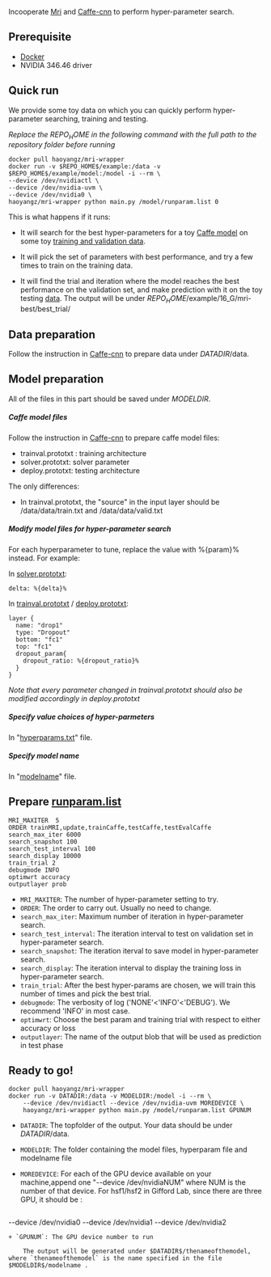 Incooperate [Mri](http://mri.readthedocs.org/en/latest/index.html) and [Caffe-cnn](https://github.com/gifford-lab/caffe-cnn) to perform hyper-parameter search.

## Prerequisite
+ [Docker](https://www.docker.com/) 
+ NVIDIA 346.46 driver

## Quick run
We provide some toy data on which you can quickly perform hyper-parameter searching, training and testing.

_Replace the $REPO_HOME$ in the following command with the full path to the repository folder before running_

```
docker pull haoyangz/mri-wrapper
docker run -v $REPO_HOME$/example:/data -v $REPO_HOME$/example/model:/model -i --rm \
--device /dev/nvidiactl \
--device /dev/nvidia-uvm \
--device /dev/nvidia0 \
haoyangz/mri-wrapper python main.py /model/runparam.list 0
```
This is what happens if it runs:

+ It will search for the best hyper-parameters for a toy [Caffe model](https://github.com/gifford-lab/mri-wrapper/tree/master/example/model/) on some toy [training and validation data](https://github.com/gifford-lab/mri-wrapper/tree/master/example/data). 

+ It will pick the set of parameters with best performance, and try a few times to train on the training data. 

+ It will find the trial and iteration where the model reaches the best performance on the validation set, and  make prediction with it on the toy testing [data](https://github.com/gifford-lab/mri-wrapper/tree/master/example/data). The output will be under $REPO_HOME$/example/16_G/mri-best/best_trial/


## Data preparation

Follow the instruction in [Caffe-cnn](https://github.com/gifford-lab/caffe-cnn) to prepare  data under $DATADIR$/data. 




## Model preparation

All of the files in this part should be saved under $MODELDIR$.

##### Caffe model files
Follow the instruction in [Caffe-cnn](https://github.com/gifford-lab/caffe-cnn) to prepare caffe model files:

+ trainval.prototxt : training architecture
+ solver.prototxt: solver parameter
+ deploy.prototxt: testing architecture

The only differences:

+ In trainval.prototxt, the "source" in the input layer should be /data/data/train.txt and /data/data/valid.txt


##### Modify model files for hyper-parameter search

For each hyperparameter to tune, replace the value with %{param}% instead. For example:

In [solver.prototxt](https://github.com/gifford-lab/mri-wrapper/blob/master/example/solver.prototxt):

```
delta: %{delta}%
```

In [trainval.prototxt](https://github.com/gifford-lab/mri-wrapper/blob/master/example/trainval.prototxt) / [deploy.prototxt](https://github.com/gifford-lab/mri-wrapper/blob/master/example/deploy.prototxt): 

```
layer {
  name: "drop1"
  type: "Dropout"
  bottom: "fc1"
  top: "fc1"
  dropout_param{
    dropout_ratio: %{dropout_ratio}%
  }
}
```
_Note that every parameter changed in trainval.prototxt should also be modified accordingly in deploy.prototxt_

##### Specify value choices of hyper-parmeters

In "[hyperparams.txt](https://github.com/gifford-lab/mri-wrapper/blob/master/example/hyperparams.txt)" file. 

##### Specify model name
In "[modelname](https://github.com/gifford-lab/mri-wrapper/blob/master/example/modelname)" file.

## Prepare [runparam.list](https://github.com/gifford-lab/mri-wrapper/blob/master/example/runparam.list)


```
MRI_MAXITER  5
ORDER trainMRI,update,trainCaffe,testCaffe,testEvalCaffe
search_max_iter 6000
search_snapshot 100
search_test_interval 100
search_display 10000
train_trial 2
debugmode INFO
optimwrt accuracy
outputlayer prob
```

+ `MRI_MAXITER`: The number of hyper-parameter setting to try.
+ `ORDER`: The order to carry out. Usually no need to change.
+ `search_max_iter`: Maximum number of iteration in hyper-parameter search.
+ `search_test_interval`: The iteration interval to test on validation set in hyper-parameter search.
+ `search_snapshot`: The iteration iterval to save model in hyper-parameter search.
+ `search_display`: The iteration interval to display the training loss in hyper-parameter search.
+ `train_trial`: After the best hyper-params are chosen, we will train this number of times and pick the best trial.
+ `debugmode`: The verbosity of log ('NONE'<'INFO'<'DEBUG'). We recommend 'INFO' in most case.
+ `optimwrt`: Choose the best param and training trial with respect to either accuracy or loss
+ `outputlayer`: The name of the output blob that will be used as prediction in test phase


## Ready to go!

```
docker pull haoyangz/mri-wrapper
docker run -v DATADIR:/data -v MODELDIR:/model -i --rm \
	--device /dev/nvidiactl --device /dev/nvidia-uvm MOREDEVICE \
	haoyangz/mri-wrapper python main.py /model/runparam.list GPUNUM
```

+ `DATADIR`: The topfolder of the output. Your data should be under $DATADIR$/data.
+ `MODELDIR`: The folder containing the model files, hyperparam file and modelname file
+ `MOREDEVICE`: For each of the GPU device available on your machine,append one "--device /dev/nvidiaNUM" where NUM is the number of that device. For hsf1/hsf2 in  Gifford Lab, since there are three GPU, it should be :

	```
--device /dev/nvidia0 --device /dev/nvidia1 --device /dev/nvidia2
```
+ `GPUNUM`: The GPU device number to run

	The output will be generated under $DATADIR$/thenameofthemodel, where `thenameofthemodel` is the name specified in the file $MODELDIR$/modelname .
